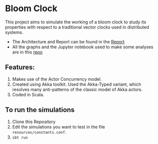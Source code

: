 # Bloom Clock

This project aims to simulate the working of a bloom clock to study its properties with respect to a traditional vector clocks used in distributed systems.

* The Architecture and Report can be found in the [Report](Bloom_Clock_Report_Prajwal.pdf)
* All the graphs and the Jupyter notebook used to make some analyses are in this [repo](https://github.com/prajwalkk/bloom-clock-report)


## Features:
1. Makes use of the Actor Concurrency model.
1. Created using Akka toolkit. Used the Akka-Typed variant, which resolves many anti-patterns of the classic model of Akka actors. 
1. Coded in Scala. 

## To run the simulations
1. Clone this Repository
2. Edit the simulations you want to test in the file `resources/constants.conf`. 
3. `sbt run`